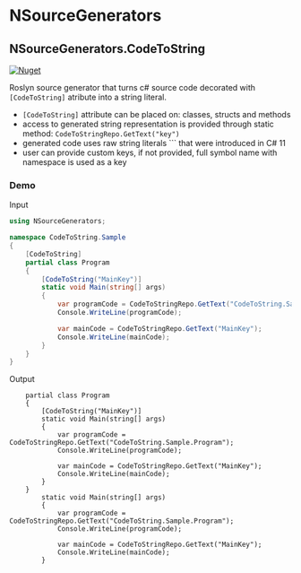 # NSourceGenerators

## NSourceGenerators.CodeToString

[![Nuget](https://img.shields.io/nuget/v/NSourceGenerators.CodeToString?color=%23004880&label=NSourceGenerators.CodeToString)](https://www.nuget.org/packages/NSourceGenerators.CodeToString)


Roslyn source generator that turns c# source code decorated with `[CodeToString]` atribute into a string literal.

- `[CodeToString]` attribute can be placed on: classes, structs and methods
- access to generated string representation is provided through static method: `CodeToStringRepo.GetText("key")`
- generated code uses raw string literals ``` that were introduced in C# 11
- user can provide custom keys, if not provided, full symbol name with namespace is used as a key
### Demo

Input
```csharp
using NSourceGenerators;

namespace CodeToString.Sample
{
    [CodeToString]
    partial class Program
    {
        [CodeToString("MainKey")]       
        static void Main(string[] args)
        {
            var programCode = CodeToStringRepo.GetText("CodeToString.Sample.Program");
            Console.WriteLine(programCode);

            var mainCode = CodeToStringRepo.GetText("MainKey");
            Console.WriteLine(mainCode);
        }        
    }
}
```
Output
```
    partial class Program
    {
        [CodeToString("MainKey")]
        static void Main(string[] args)
        {
            var programCode = CodeToStringRepo.GetText("CodeToString.Sample.Program");
            Console.WriteLine(programCode);

            var mainCode = CodeToStringRepo.GetText("MainKey");
            Console.WriteLine(mainCode);
        }
    }
        static void Main(string[] args)
        {
            var programCode = CodeToStringRepo.GetText("CodeToString.Sample.Program");
            Console.WriteLine(programCode);

            var mainCode = CodeToStringRepo.GetText("MainKey");
            Console.WriteLine(mainCode);
        }

```
